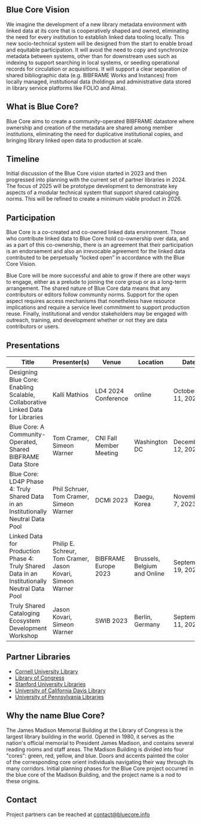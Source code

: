 ## Blue Core Vision

We imagine the development of a new library metadata environment with linked data at its core that is cooperatively shaped and owned, eliminating the need for every institution to establish linked data tooling locally. This new socio-technical system will be designed from the start to enable broad and equitable participation. It will avoid the need to copy and synchronize metadata between systems, other than for downstream uses such as indexing to support searching in local systems, or seeding operational records for circulation or acquisitions. It will support a clear separation of shared bibliographic data (e.g. BIBFRAME Works and Instances) from locally managed, institutional data (holdings and administrative data stored in library service platforms like FOLIO and Alma).

## What is Blue Core?

Blue Core aims to create a community-operated BIBFRAME datastore where ownership and creation of the metadata are shared among member institutions, eliminating the need for duplicative institutional copies, and bringing library linked open data to production at scale.

## Timeline

Initial discussion of the Blue Core vision started in 2023 and then progressed into planning with the current set of partner libraries in 2024. The focus of 2025 will be prototype development to demonstrate key aspects of a modular technical system that support shared cataloging norms. This will be refined to create a minimum viable product in 2026.

## Participation

Blue Core is a co-created and co-owned linked data environment. Those who contribute linked data to Blue Core hold co-ownership over data, and as a part of this co-ownership, there is an agreement that their participation is an endorsement and also an irrevocable agreement for the linked data contributed to be perpetually “locked open” in accordance with the Blue Core Vision.

Blue Core will be more successful and able to grow if there are other ways to engage, either as a prelude to joining the core group or as a long-term arrangement. The shared nature of Blue Core data means that any contributors or editors follow community norms. Support for the open aspect requires access mechanisms that nonetheless have resource implications and require a service level commitment to support production reuse. Finally, institutional and vendor stakeholders may be engaged with outreach, training, and development whether or not they are data contributors or users.

## Presentations

| Title | Presenter(s) | Venue | Location | Date | Links |
| ----- | ------------ | ----- | -------- | ---- | ----- |
| Designing Blue Core: Enabling Scalable, Collaborative Linked Data for Libraries | Kalli Mathios | LD4 2024 Conference | online | October 11, 2024 | [recording](https://youtu.be/ya9U3XeRR3o), [slides](https://static.sched.com/hosted_files/2024ld4/53/Designing%20Blue%20Core_%20Enabling%20Scalable%2C%20Collaborative%20Linked%20Data%20for%20Libraries%20-%20LD4%202024.pptx?_gl=1*13goaf6*_gcl_au*MTQ2NTc0MDg5MS4xNzMyMTE0OTkwLjE2MTMyNDcyMDYuMTczMjExNTA1Ni4xNzMyMTE1MDU2*FPAU*MTQ2NTc0MDg5MS4xNzMyMTE0OTkw) |
| Blue Core: A Community-Operated, Shared BIBFRAME Data Store | Tom Cramer, Simeon Warner | CNI Fall Member Meeting | Washington DC | December 12, 2023 | [recording](https://www.cni.org/topics/digital-libraries/blue-core-a-community-operated-shared-bibframe-data-store), [slides](https://docs.google.com/presentation/d/1giMpVobo9cVEGN7soAZXDWdBi8QgAqOBk3HUFdvWpeQ/edit#slide=id.p) |
| Blue Core: LD4P Phase 4: Truly Shared Data in an Institutionally Neutral Data Pool | Phil Schruer, Tom Cramer, Simeon Warner | DCMI 2023 | Daegu, Korea | November 7, 2023 | [slides](https://docs.google.com/presentation/d/1v_mqHrHxrLOaeanoswftTuXn2lubxKRhUtgNSZyRKuE/edit#slide=id.p) |
| Linked Data for Production Phase 4: Truly Shared Data in an Institutionally Neutral Data Pool | Philip E. Schreur, Tom Cramer, Jason Kovari, Simeon Warner | BIBFRAME Europe 2023 | Brussels, Belgium and Online | September 19, 2023 | [recording](https://www.youtube.com/watch?v=hoWk1vcvsi4), [slides](https://www.bfwe.eu/attachments/bfwe23-schreur-cramer-kovari-warner.pdf) |
| Truly Shared Cataloging Ecosystem Development Workshop | Jason Kovari, Simeon Warner | SWIB 2023 | Berlin, Germany | September 11, 2023 | [report](https://hdl.handle.net/1813/113825) |

## Partner Libraries

* [Cornell University Library](https://www.library.cornell.edu/)
* [Library of Congress](https://www.loc.gov/)
* [Stanford University Libraries](https://library.stanford.edu/)
* [University of California Davis Library](https://library.ucdavis.edu/)
* [University of Pennsylvania Libraries](https://www.library.upenn.edu/)

## Why the name Blue Core?

The James Madison Memorial Building at the Library of Congress is the largest library building in the world. Opened in 1980, it serves as the nation's official memorial to President James Madison, and contains several reading rooms and staff areas. The Madison Building is divided into four "cores": green, red, yellow, and blue. Doors and accents painted the color of the corresponding core orient individuals navigating their way through its many corridors. Initial planning phases for the Blue Core project occurred in the blue core of the Madison Building, and the project name is a nod to these origins.

## Contact

Project partners can be reached at [contact@bluecore.info](mailto:contact@bluecore.info)
